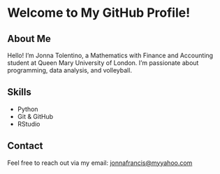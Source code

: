 # Welcome to My GitHub Profile!

## About Me
Hello! I’m Jonna Tolentino, a Mathematics with Finance and Accounting student at Queen Mary University of London. I’m passionate about programming, data analysis, and volleyball.

## Skills
- Python
- Git & GitHub
- RStudio

## Contact
Feel free to reach out via my email: jonnafrancis@myyahoo.com


<!--
**jonnafrancis/jonnafrancis** is a ✨ _special_ ✨ repository because its `README.md` (this file) appears on your GitHub profile.

Here are some ideas to get you started:

- 🔭 I’m currently working on ...
- 🌱 I’m currently learning ...
- 👯 I’m looking to collaborate on ...
- 🤔 I’m looking for help with ...
- 💬 Ask me about ...
- 📫 How to reach me: ...
- 😄 Pronouns: ...
- ⚡ Fun fact: ...
-->
